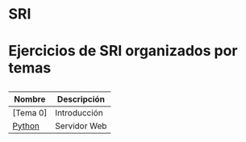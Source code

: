 # SRI
# Ejercicios de SRI organizados por temas
##
Nombre | Descripción
-------|------------
[Tema 0] | Introducción
[Python](/CSS) | Servidor Web

